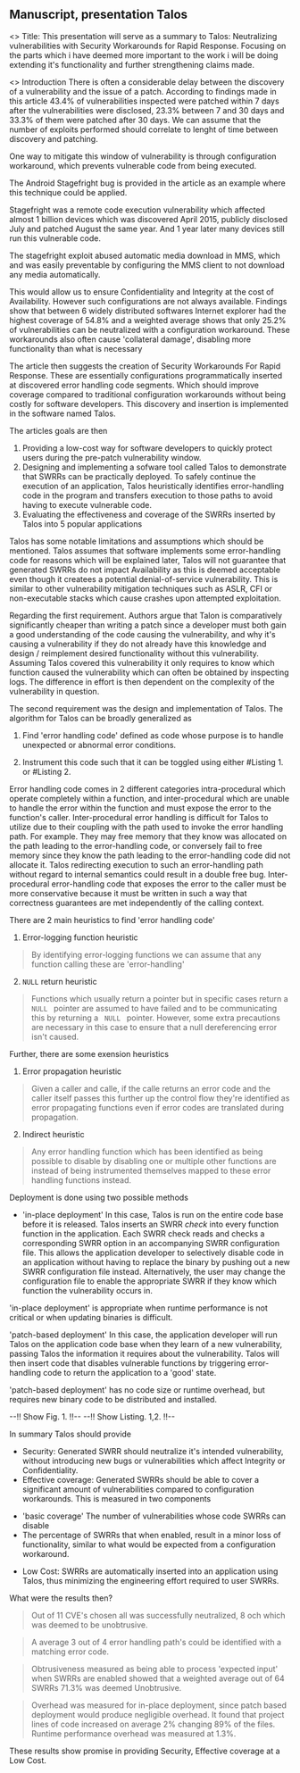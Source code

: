 ## Manuscript, presentation Talos

<> Title:
This presentation will serve as a summary to Talos: Neutralizing vulnerabilities with Security Workarounds for Rapid Response. Focusing on the parts which i have deemed more important to the work i will be doing extending it's functionality and further strengthening claims made.

<> Introduction
There is often a considerable delay between the discovery of a vulnerability and the issue of a patch. According to findings made in this article 43.4% of vulnerabilities inspected were patched within 7 days after the vulnerabilities were disclosed, 23.3% between 7 and 30 days and 33.3% of them were patched after 30 days. We can assume that the number of exploits performed should correlate to lenght of time between discovery and patching. 

One way to mitigate this window of vulnerability is through configuration workaround, which prevents vulnerable code from being executed.

The Android Stagefright bug is provided in the article as an example where this technique could be applied. 

Stagefright was a remote code execution vulnerability which affected almost 1 billion devices which was discovered April 2015, publicly disclosed July and patched August the same year. And 1 year later many devices still run this vulnerable code.

The stagefright exploit abused automatic media download in MMS, which and was easily preventable by configuring the MMS client to not download any media automatically.

This would allow us to ensure Confidentiality and Integrity at the cost of Availability. However such configurations are not always available. Findings show that between 6 widely distributed softwares Internet explorer had the highest coverage of 54.8% and a weighted average shows that only 25.2% of vulnerabilities can be neutralized with a configuration workaround. These workarounds also often cause 'collateral damage', disabling more functionality than what is necessary

The article then suggests the creation of Security Workarounds For Rapid Response. These are essentially configurations programmatically inserted at discovered error handling code segments. Which should improve coverage compared to traditional configuration workarounds without being costly for software developers. This discovery and insertion is implemented in the software named Talos.

The articles goals are then

 1. Providing a low-cost way for software developers to quickly protect users during the pre-patch vulnerability window.
 2. Designing and implementing a sofware tool called Talos to demonstrate that SWRRs can be practically deployed. To safely continue the execution of an application, Talos  heuristically identifies error-handling code in the program and transfers execution to those paths to avoid having to execute vulnerable code.
 3. Evaluating the effectiveness and coverage of the SWRRs inserted by Talos into 5 popular applications

Talos has some notable limitations and assumptions which should be mentioned. Talos assumes that software implements some error-handling code for reasons which will be explained later, Talos will not guarantee that generated SWRRs do not impact Availability as this is deemed acceptable even though it createes a potential denial-of-service vulnerability. This is similar to other vulnerability mitigation techniques such as ASLR, CFI or non-executable stacks which cause crashes upon attempted exploitation.

Regarding the first requirement. Authors argue that Talon is comparatively significantly cheaper than writing a patch since a developer must both gain a good understanding of the code causing the vulnerability, and why it's causing a vulnerability if they do not already have this knowledge and design / reimplement desired functionality without this vulnerability. Assuming Talos covered this vulnerability it only requires to know which function caused the vulnerability which can often be obtained by inspecting logs. The difference in effort is then dependent on the complexity of the vulnerability in question.

The second requirement was the design and implementation of Talos. The algorithm for Talos can be broadly generalized as

 1. Find 'error handling code' defined as code whose purpose is to handle unexpected or abnormal error conditions. 

2. Instrument this code such that it can be toggled using either #Listing 1. or #Listing 2. 

 Error handling code comes in 2 different categories intra-procedural which operate completely within a function, and inter-procedural which are unable to handle the error within the function and must expose the error to the function's caller. Inter-procedural error handling is difficult for Talos to utilize due to their coupling with the path used to invoke the error handling path. For example. They may free memory that they know was allocated on the path leading to the error-handling code, or conversely fail to free memory since they know the path leading to the error-handling code did not allocate it. Talos redirecting execution to such an error-handling path without regard to internal semantics could result in a double free bug. Inter-procedural error-handling code that exposes the error to the caller must be more conservative because it must be written in such a way that correctness guarantees are met independently of the calling context.

 There are 2 main heuristics to find 'error handling code'

 1. Error-logging function heuristic
 > By identifying error-logging functions we can assume that any function calling these are 'error-handling'
 2. <code>NULL</code> return heuristic
 > Functions which usually return a pointer but in specific cases return a <code> NULL </code> pointer are assumed to have failed and to be communicating this by returning a <code> NULL </code> pointer. However, some extra precautions are necessary in this case to ensure that a null dereferencing error isn't caused.

Further, there are some exension heuristics
 
 1. Error propagation heuristic
 > Given a caller and calle, if the calle returns an error code and the caller itself passes this further up the control flow they're identified as error propagating functions even if error codes are translated during propagation.
 2. Indirect heuristic
 > Any error handling function which has been identified as being possible to disable by disabling one or multiple other functions are instead of being instrumented themselves mapped to these error handling functions instead.

Deployment is done using two possible methods
 - 'in-place deployment' In this case, Talos is run on the entire code base before it is released. Talos inserts an SWRR *check* into every function function in the application. Each SWRR check reads and checks a corresponding SWRR option in an accompanying SWRR configuration file. This allows the application developer to selectively disable code in an application without having to replace the binary by pushing out a new SWRR configuration file instead. Alternatively, the user may change the configuration file to enable the appropriate SWRR if they know which function the vulnerability occurs  in.

 'in-place deployment' is appropriate when runtime performance is not critical or when updating binaries is difficult.

 'patch-based deployment' In this case, the application developer will run Talos on the application code base when they learn of a new vulnerability, passing Talos the information it requires about the vulnerability. Talos will then insert code that disables vulnerable functions by triggering error-handling code to return the application to a 'good' state.

 'patch-based deployment' has no code size or runtime overhead, but requires new binary code to be distributed and installed.

 --!! Show Fig. 1. !!-- --!! Show Listing. 1,2. !!--

In summary Talos should provide
 - Security: Generated SWRR should neutralize it's intended vulnerability, without introducing new bugs or vulnerabilities which affect Integrity or Confidentiality.
 - Effective coverage: Generated SWRRs should be able to cover a significant amount of vulnerabilities compared to configuration workarounds. This is measured in two components
  * 'basic coverage' The number of vulnerabilities whose code SWRRs can disable
  * The percentage of SWRRs that when enabled, result in a minor loss of functionality, similar to what would be expected from a configuration workaround.
 - Low Cost: SWRRs are automatically inserted into an application using Talos, thus minimizing the engineering effort required to user SWRRs.

What were the results then?
> Out of 11 CVE's chosen all was successfully neutralized, 8 och which was deemed to be unobtrusive. 

> A average 3 out of 4 error handling path's could be identified with a matching error code.

> Obtrusiveness measured as being able to process 'expected input' when SWRRs are enabled showed that a weighted average out of 64 SWRRs 71.3% was deemed Unobtrusive.

> Overhead was measured for in-place deployment, since patch based deployment would produce negligible overhead. It found that project lines of code increased on average 2% changing 89% of the files. Runtime performance overhead was measured at 1.3%.

These results show promise in providing Security, Effective coverage at a Low Cost.



